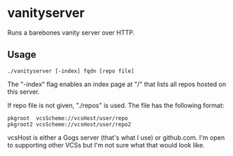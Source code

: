 # vanityserver

Runs a barebones vanity server over HTTP.

## Usage

```
./vanityserver [-index] fqdn [repo file]
```

The "-index" flag enables an index page at "/" that lists all repos hosted on
this server.

If repo file is not given, "./repos" is used. The file has the following format:

```
pkgroot  vcsScheme://vcsHost/user/repo
pkgroot2 vcsScheme://vcsHost/user/repo2
```

vcsHost is either a Gogs server (that's what I use) or github.com. I'm open to
supporting other VCSs but I'm not sure what that would look like.
